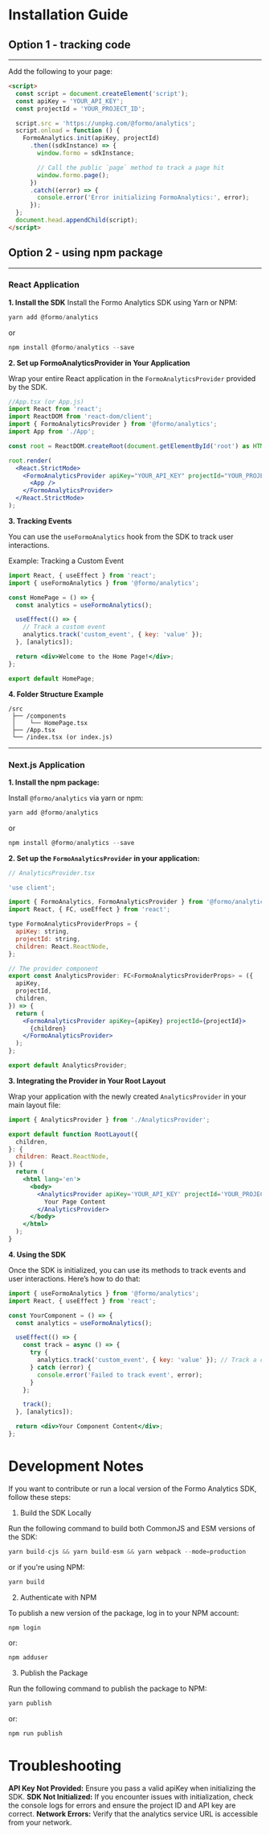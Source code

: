 # Installation Guide

## Option 1 - tracking code

---

Add the following to your page:

```html
<script>
  const script = document.createElement('script');
  const apiKey = 'YOUR_API_KEY';
  const projectId = 'YOUR_PROJECT_ID';

  script.src = 'https://unpkg.com/@formo/analytics';
  script.onload = function () {
    FormoAnalytics.init(apiKey, projectId)
      .then((sdkInstance) => {
        window.formo = sdkInstance;

        // Call the public `page` method to track a page hit
        window.formo.page();
      })
      .catch((error) => {
        console.error('Error initializing FormoAnalytics:', error);
      });
  };
  document.head.appendChild(script);
</script>
```

## Option 2 - using npm package

---

### React Application

**1. Install the SDK**
Install the Formo Analytics SDK using Yarn or NPM:

```jsx
yarn add @formo/analytics
```

or

```jsx
npm install @formo/analytics --save
```

**2. Set up FormoAnalyticsProvider in Your Application**

Wrap your entire React application in the `FormoAnalyticsProvider` provided by the SDK.

```jsx 
//App.tsx (or App.js)
import React from 'react';
import ReactDOM from 'react-dom/client';
import { FormoAnalyticsProvider } from '@formo/analytics';
import App from './App';

const root = ReactDOM.createRoot(document.getElementById('root') as HTMLElement);

root.render(
  <React.StrictMode>
    <FormoAnalyticsProvider apiKey="YOUR_API_KEY" projectId="YOUR_PROJECT_ID">
      <App />
    </FormoAnalyticsProvider>
  </React.StrictMode>
);
```

**3. Tracking Events**

You can use the `useFormoAnalytics` hook from the SDK to track user interactions.

Example: Tracking a Custom Event

```jsx
import React, { useEffect } from 'react';
import { useFormoAnalytics } from '@formo/analytics';

const HomePage = () => {
  const analytics = useFormoAnalytics();

  useEffect(() => {
    // Track a custom event
    analytics.track('custom_event', { key: 'value' });
  }, [analytics]);

  return <div>Welcome to the Home Page!</div>;
};

export default HomePage;
```

**4. Folder Structure Example**

```
/src
 ├── /components
 │    └── HomePage.tsx
 ├── /App.tsx
 └── /index.tsx (or index.js)
```

---

### Next.js Application

**1. Install the npm package:**

Install `@formo/analytics` via yarn or npm:

```jsx
yarn add @formo/analytics
```

or

```jsx
npm install @formo/analytics --save
```

**2. Set up the `FormoAnalyticsProvider` in your application:**

```jsx
// AnalyticsProvider.tsx

'use client';

import { FormoAnalytics, FormoAnalyticsProvider } from '@formo/analytics';
import React, { FC, useEffect } from 'react';

type FormoAnalyticsProviderProps = {
  apiKey: string,
  projectId: string,
  children: React.ReactNode,
};

// The provider component
export const AnalyticsProvider: FC<FormoAnalyticsProviderProps> = ({
  apiKey,
  projectId,
  children,
}) => {
  return (
    <FormoAnalyticsProvider apiKey={apiKey} projectId={projectId}>
      {children}
    </FormoAnalyticsProvider>
  );
};

export default AnalyticsProvider;
```

**3. Integrating the Provider in Your Root Layout**

Wrap your application with the newly created `AnalyticsProvider` in your main layout file:

```jsx
import { AnalyticsProvider } from './AnalyticsProvider';

export default function RootLayout({
  children,
}: {
  children: React.ReactNode,
}) {
  return (
    <html lang='en'>
      <body>
        <AnalyticsProvider apiKey='YOUR_API_KEY' projectId='YOUR_PROJECT_ID'>
          Your Page Content
        </AnalyticsProvider>
      </body>
    </html>
  );
}
```

**4. Using the SDK**

Once the SDK is initialized, you can use its methods to track events and user interactions. Here’s how to do that:

```jsx
import { useFormoAnalytics } from '@formo/analytics';
import React, { useEffect } from 'react';

const YourComponent = () => {
  const analytics = useFormoAnalytics();

  useEffect(() => {
    const track = async () => {
      try {
        analytics.track('custom_event', { key: 'value' }); // Track a custom event
      } catch (error) {
        console.error('Failed to track event', error);
      }
    };

    track();
  }, [analytics]);

  return <div>Your Component Content</div>;
};
```

# Development Notes

If you want to contribute or run a local version of the Formo Analytics SDK, follow these steps:

1. Build the SDK Locally

Run the following command to build both CommonJS and ESM versions of the SDK:

```jsx
yarn build-cjs && yarn build-esm && yarn webpack --mode=production
```

or if you're using NPM:

```jsx
yarn build
```

2. Authenticate with NPM

To publish a new version of the package, log in to your NPM account:

```jsx
npm login
```

or:

```jsx
npm adduser
```

3. Publish the Package

Run the following command to publish the package to NPM:

```jsx
yarn publish
```

or:

```jsx
npm run publish
```

# Troubleshooting

**API Key Not Provided:** Ensure you pass a valid apiKey when initializing the SDK.
**SDK Not Initialized:** If you encounter issues with initialization, check the console logs for errors and ensure the project ID and API key are correct.
**Network Errors:** Verify that the analytics service URL is accessible from your network.
